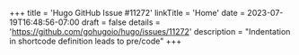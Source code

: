 +++
title = 'Hugo GitHub Issue #11272'
linkTitle = 'Home'
date = 2023-07-19T16:48:56-07:00
draft = false
details = 'https://github.com/gohugoio/hugo/issues/11272'
description = "Indentation in shortcode definition leads to pre/code"
+++
